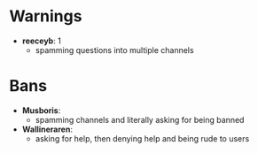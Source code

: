 # Warnings

* **reeceyb**: 1
  * spamming questions into multiple channels

# Bans

* **Musboris**:
  * spamming channels and literally asking for being banned
* **Wallineraren**:
  * asking for help, then denying help and being rude to users
